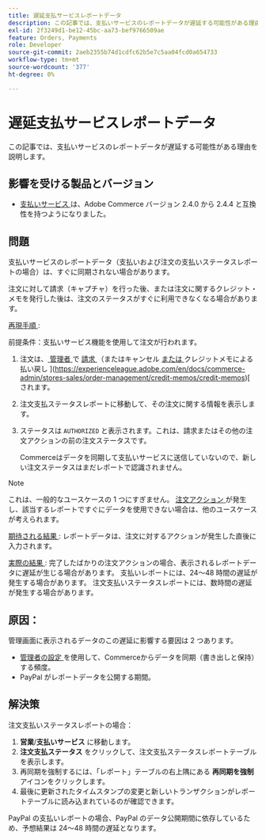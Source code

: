 ```yaml
---
title: 遅延支払サービスレポートデータ
description: この記事では、支払いサービスのレポートデータが遅延する可能性がある理由を説明します。
exl-id: 2f3249d1-be12-45bc-aa73-bef9766509ae
feature: Orders, Payments
role: Developer
source-git-commit: 2aeb2355b74d1cdfc62b5e7c5aa04fcd0a654733
workflow-type: tm+mt
source-wordcount: '377'
ht-degree: 0%

---
```


# 遅延支払サービスレポートデータ

この記事では、支払いサービスのレポートデータが遅延する可能性がある理由を説明します。

## 影響を受ける製品とバージョン

* [ 支払いサービス ](https://marketplace.magento.com/magento-payment-services.html) は、Adobe Commerce バージョン 2.4.0 から 2.4.4 と互換性を持つようになりました。

## 問題

支払いサービスのレポートデータ（支払いおよび注文の支払いステータスレポートの場合）は、すぐに同期されない場合があります。

注文に対して請求（キャプチャ）を行った後、または注文に関するクレジット・メモを発行した後は、注文のステータスがすぐに利用できなくなる場合があります。

<u> 再現手順 </u>:

前提条件：支払いサービス機能を使用して注文が行われます。

1. 注文は、[ 管理者 ](https://experienceleague.adobe.com/en/docs/commerce-admin/stores-sales/order-management/invoices#create-an-invoice) で [ 請求 ](https://experienceleague.adobe.com/en/docs/commerce-admin/stores-sales/point-of-purchase/assist/customer-account-create-order) （またはキャンセル [ または ](https://experienceleague.adobe.com/en/docs/commerce-admin/start/admin/admin) クレジットメモによる払い戻し ](https://experienceleague.adobe.com/en/docs/commerce-admin/stores-sales/order-management/credit-memos/credit-memos)[ されます。
1. 注文支払ステータスレポートに移動して、その注文に関する情報を表示します。
1. ステータスは `AUTHORIZED` と表示されます。これは、請求またはその他の注文アクションの前の注文ステータスです。

   Commerceはデータを同期して支払いサービスに送信していないので、新しい注文ステータスはまだレポートで認識されません。

>[!NOTE]
>
>これは、一般的なユースケースの 1 つにすぎません。 [ 注文アクション ](https://experienceleague.adobe.com/en/docs/commerce-admin/stores-sales/order-management/orders/orders#actions) が発生し、該当するレポートですぐにデータを使用できない場合は、他のユースケースが考えられます。

<u> 期待される結果 </u>:
レポートデータは、注文に対するアクションが発生した直後に入力されます。

<u> 実際の結果 </u>:
完了したばかりの注文アクションの場合、表示されるレポートデータに遅延が生じる場合があります。 支払いレポートには、24～48 時間の遅延が発生する場合があります。 注文支払いステータスレポートには、数時間の遅延が発生する場合があります。

## 原因：

管理画面に表示されるデータのこの遅延に影響する要因は 2 つあります。

* [ 管理者の設定 ](https://experienceleague.adobe.com/docs/commerce-merchant-services/payment-services/configure/configure-admin.html) を使用して、Commerceからデータを同期（書き出しと保持）する頻度。
* PayPal がレポートデータを公開する期間。

## 解決策

注文支払いステータスレポートの場合：

1. **営業**/**支払いサービス** に移動します。
1. **注文支払ステータス** をクリックして、注文支払ステータスレポートテーブルを表示します。
1. 再同期を強制するには、「レポート」テーブルの右上隅にある **再同期を強制** アイコンをクリックします。
1. 最後に更新されたタイムスタンプの変更と新しいトランザクションがレポートテーブルに読み込まれているのが確認できます。

PayPal の支払いレポートの場合、PayPal のデータ公開期間に依存しているため、予想結果は 24～48 時間の遅延となります。
